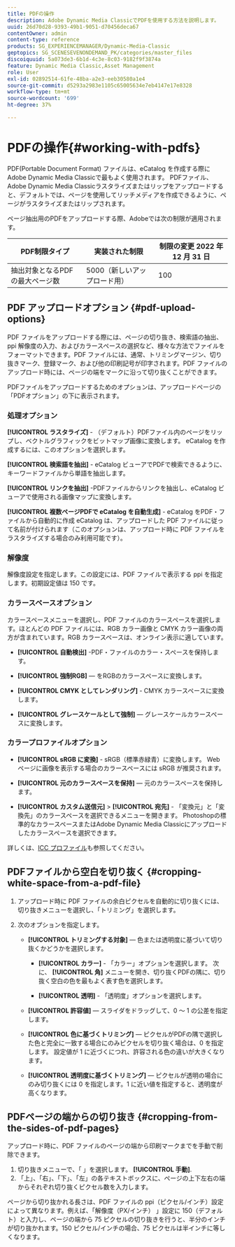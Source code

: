 ```yaml
---
title: PDFの操作
description: Adobe Dynamic Media ClassicでPDFを使用する方法を説明します。
uuid: 26d70d28-9393-49b1-9051-d70456deca67
contentOwner: admin
content-type: reference
products: SG_EXPERIENCEMANAGER/Dynamic-Media-Classic
geptopics: SG_SCENESEVENONDEMAND_PK/categories/master_files
discoiquuid: 5a073de3-6b1d-4c3e-8c03-9182f9f3874a
feature: Dynamic Media Classic,Asset Management
role: User
exl-id: 02892514-61fe-48ba-a2e3-eeb30580a1e4
source-git-commit: d5293a2983e1105c65005634e7eb4147e17e8328
workflow-type: tm+mt
source-wordcount: '699'
ht-degree: 37%

---
```


# PDFの操作{#working-with-pdfs}

PDF(Portable Document Format) ファイルは、eCatalog を作成する際にAdobe Dynamic Media Classicで最もよく使用されます。 PDFファイル、Adobe Dynamic Media Classicラスタライズまたはリップをアップロードすると、デフォルトでは、ページを使用してリッチメディアを作成できるように、ページがラスタライズまたはリップされます。

ページ抽出用のPDFをアップロードする際、Adobeでは次の制限が適用されます。

| PDF制限タイプ | 実装された制限 | 制限の変更 2022 年 12 月 31 日 |
| --- | --- | --- |
| 抽出対象となるPDFの最大ページ数 | 5000（新しいアップロード用） | 100 |

## PDF アップロードオプション {#pdf-upload-options}

PDF ファイルをアップロードする際には、ページの切り抜き、検索語の抽出、ppi 解像度の入力、およびカラースペースの選択など、様々な方法でファイルをフォーマットできます。PDF ファイルには、通常、トリミングマージン、切り抜きマーク、登録マーク、および他の印刷記号が印字されます。PDF ファイルのアップロード時には、ページの端をマークに沿って切り抜くことができます。

PDFファイルをアップロードするためのオプションは、アップロードページの「PDFオプション」の下に表示されます。

### 処理オプション

**[!UICONTROL ラスタライズ]** - （デフォルト）PDFファイル内のページをリップし、ベクトルグラフィックをビットマップ画像に変換します。 eCatalog を作成するには、このオプションを選択します。

**[!UICONTROL 検索語を抽出]** - eCatalog ビューアでPDFで検索できるように、キーワードファイルから単語を抽出します。

**[!UICONTROL リンクを抽出]** -PDFファイルからリンクを抽出し、eCatalog ビューアで使用される画像マップに変換します。

**[!UICONTROL 複数ページPDFで eCatalog を自動生成]** - eCatalog をPDF・ファイルから自動的に作成 eCatalog は、アップロードした PDF ファイルに従って名前が付けられます（このオプションは、アップロード時に PDF ファイルをラスタライズする場合のみ利用可能です）。

### 解像度

解像度設定を指定します。この設定には、PDF ファイルで表示する ppi を指定します。初期設定値は 150 です。

### カラースペースオプション

カラースペースメニューを選択し、PDF ファイルのカラースペースを選択します。ほとんどの PDF ファイルには、RGB カラー画像と CMYK カラー画像の両方が含まれています。RGB カラースペースは、オンライン表示に適しています。

* **[!UICONTROL 自動検出]** -PDF・ファイルのカラー・スペースを保持します。

* **[!UICONTROL 強制RGB]**  — をRGBのカラースペースに変換します。

* **[!UICONTROL CMYK としてレンダリング]** - CMYK カラースペースに変換します。

* **[!UICONTROL グレースケールとして強制]**  — グレースケールカラースペースに変換します。

### カラープロファイルオプション

* **[!UICONTROL sRGB に変換]** - sRGB（標準赤緑青）に変換します。 Web ページに画像を表示する場合のカラースペースには sRGB が推奨されます。

* **[!UICONTROL 元のカラースペースを保持]**  — 元のカラースペースを保持します。

* **[!UICONTROL カスタム送信元]** > **[!UICONTROL 宛先]** - 「変換元」と「変換先」のカラースペースを選択できるメニューを開きます。 Photoshopの標準的なカラースペースまたはAdobe Dynamic Media Classicにアップロードしたカラースペースを選択できます。

詳しくは、[ICC プロファイル](/help/icc-profiles.md#icc_profiles)も参照してください。

## PDFファイルから空白を切り抜く {#cropping-white-space-from-a-pdf-file}

1. アップロード時に PDF ファイルの余白ピクセルを自動的に切り抜くには、切り抜きメニューを選択し、「トリミング」を選択します。
1. 次のオプションを指定します。

   * **[!UICONTROL トリミングする対象]**  — 色または透明度に基づいて切り抜くかどうかを選択します。

      * **[!UICONTROL カラー]** - 「カラー」オプションを選択します。 次に、 **[!UICONTROL 角]** メニューを開き、切り抜くPDFの隅に、切り抜く空白の色を最もよく表す色を選択します。

      * **[!UICONTROL 透明]** - 「透明度」オプションを選択します。
   * **[!UICONTROL 許容値]**  — スライダをドラッグして、0 ～ 1 の公差を指定します。

   * **[!UICONTROL 色に基づくトリミング]**  — ピクセルがPDFの隅で選択した色と完全に一致する場合にのみピクセルを切り抜く場合は、0 を指定します。 設定値が 1 に近づくにつれ、許容される色の違いが大きくなります。

   * **[!UICONTROL 透明度に基づくトリミング]**  — ピクセルが透明の場合にのみ切り抜くには 0 を指定します。1 に近い値を指定すると、透明度が高くなります。


## PDFページの端からの切り抜き {#cropping-from-the-sides-of-pdf-pages}

アップロード時に、PDF ファイルのページの端から印刷マークまでを手動で削除できます。

1. 切り抜きメニューで、「 」を選択します。 **[!UICONTROL 手動]**.
1. 「上」、「右」、「下」、「左」の各テキストボックスに、ページの上下左右の端からそれぞれ切り抜くピクセル数を入力します。

ページから切り抜かれる長さは、PDF ファイルの ppi（ピクセル/インチ）設定によって異なります。例えば、「解像度（PX/インチ） 」設定に 150（デフォルト）と入力し、ページの端から 75 ピクセルの切り抜きを行うと、半分のインチが切り抜かれます。150 ピクセル/インチの場合、75 ピクセルは半インチに等しくなります。

